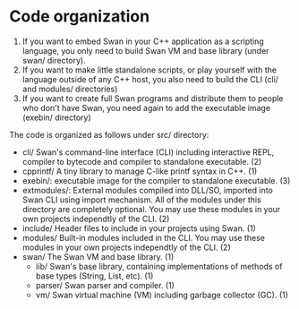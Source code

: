 # Code organization

1. If you want to embed Swan in your C++ application as a scripting language, you only need to build Swan VM and base library (under swan/ directory).
2. If you want to make little standalone scripts, or play yourself with the language outside of any C++ host, you also need to build the CLI (cli/ and modules/ directories)
3. If you want to create full Swan programs and distribute them to people who don't have Swan, you need again to add the executable image (exebin/ directory)

The code is organized as follows under src/ directory:

- cli/		Swan's command-line interface (CLI) including interactive REPL, compiler to bytecode and compiler to standalone executable. (2)
- cpprintf/		A tiny library to manage C-like printf syntax in C++. (1)
- exebin/: executable image for the compiler to standalone executable. (3)
- extmodules/: External modules compiled into DLL/SO, imported into Swan CLI using import mechanism. All of the modules under this directory are completely optional. You may use these modules in your own projects independtly of the CLI. (2)
- include/		Header files to include in your projects using Swan. (1)
- modules/		Built-in modules included in the CLI. You may use these modules in your own projects independtly of the CLI. (2)
- swan/		The Swan VM and base library. (1)
  - lib/		Swan's base library, containing implementations of methods of base types (String, List, etc). (1)
  - parser/		Swan parser and compiler. (1)
  - vm/		Swan virtual machine (VM) including garbage collector (GC). (1)
